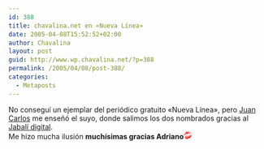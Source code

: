 ```yaml
---
id: 388
title: chavalina.net en «Nueva Línea»
date: 2005-04-08T15:52:52+02:00
author: Chavalina
layout: post
guid: http://www.wp.chavalina.net/?p=388
permalink: /2005/04/08/post-388/
categories:
  - Metaposts
---
```

No consegu&iacute; un ejemplar del periódico gratuito «Nueva L&iacute;nea», pero <a href="http://usalo.blogspot.com/" target="_blank">Juan Carlos</a> me ense&ntilde;ó el suyo, donde salimos los dos nombrados gracias al <a href="http://www.jabalidigital.com" target="_blank">Jabal&iacute; digital</a>.  
Me hizo mucha ilusión **much&iacute;simas gracias Adriano**![emo](/imagenes/emoticonos/beso.gif)